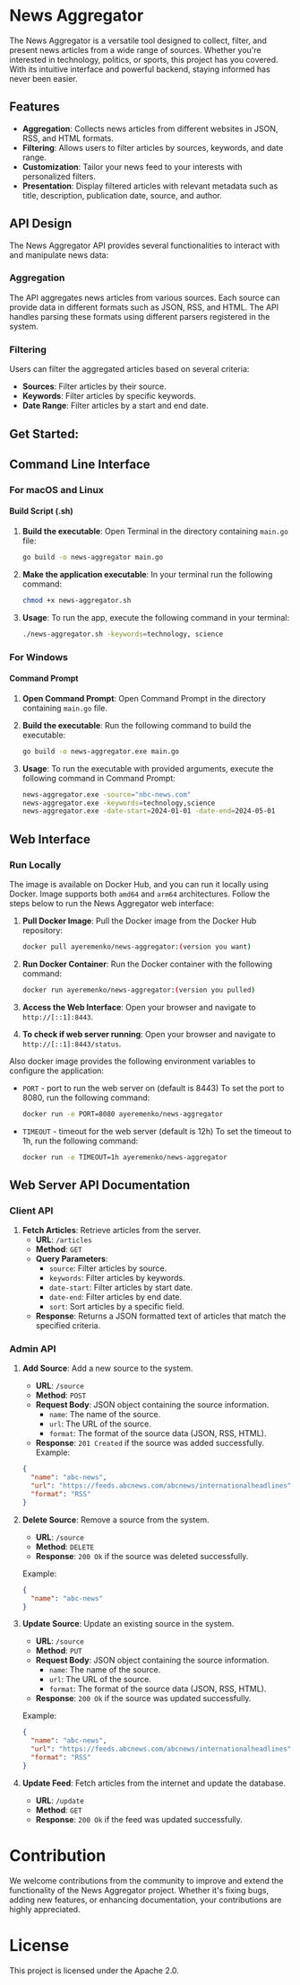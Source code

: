 # News Aggregator

The News Aggregator is a versatile tool designed to collect, filter, and present news articles from a wide range of
sources. Whether you're interested in technology, politics, or sports, this project has you covered. With its intuitive
interface and powerful backend, staying informed has never been easier.

## Features

- **Aggregation**: Collects news articles from different websites in JSON, RSS, and HTML formats.
- **Filtering**: Allows users to filter articles by sources, keywords, and date range.
- **Customization**: Tailor your news feed to your interests with personalized filters.
- **Presentation**: Display filtered articles with relevant metadata such as title, description, publication date,
  source, and author.

## API Design

The News Aggregator API provides several functionalities to interact with and manipulate news data:

### Aggregation

The API aggregates news articles from various sources. Each source can provide data in different formats such as JSON,
RSS, and HTML. The API handles parsing these formats using different parsers registered in the system.

### Filtering

Users can filter the aggregated articles based on several criteria:

- **Sources**: Filter articles by their source.
- **Keywords**: Filter articles by specific keywords.
- **Date Range**: Filter articles by a start and end date.

## Get Started:

## Command Line Interface
### For macOS and Linux

#### Build Script (.sh)

1. **Build the executable**: Open Terminal in the directory containing `main.go` file:
    ```bash
    go build -o news-aggregator main.go
    ```

2. **Make the application executable**: In your terminal run the following command:
    ```bash
    chmod +x news-aggregator.sh
    ```

3. **Usage**: To run the app, execute the following command in your terminal:
    ```bash
    ./news-aggregator.sh -keywords=technology, science
    ```

### For Windows

#### Command Prompt

1. **Open Command Prompt**: Open Command Prompt in the directory containing `main.go` file.

2. **Build the executable**: Run the following command to build the executable:
    ```bash
    go build -o news-aggregator.exe main.go
    ```

3. **Usage**: To run the executable with provided arguments, execute the following command in Command Prompt:
    ```bash
    news-aggregator.exe -source="nbc-news.com"
    news-aggregator.exe -keywords=technology,science
    news-aggregator.exe -date-start=2024-01-01 -date-end=2024-05-01
    ```

## Web Interface

### Run Locally

The image is available on Docker Hub, and you can run it locally using Docker.
Image supports both `amd64` and `arm64` architectures.
Follow the steps below to run the News Aggregator web interface:

1. **Pull Docker Image**: Pull the Docker image from the Docker Hub repository:
    ```bash
    docker pull ayeremenko/news-aggregator:(version you want)
    ```
2. **Run Docker Container**: Run the Docker container with the following command:
    ```bash
    docker run ayeremenko/news-aggregator:(version you pulled)
    ```
3. **Access the Web Interface**: Open your browser and navigate to `http://[::1]:8443`.

4. **To check if web server running**: Open your browser and navigate to `http://[::1]:8443/status`.

Also docker image provides the following environment variables to configure the application:

- `PORT` - port to run the web server on (default is 8443)
  To set the port to 8080, run the following command:
    ```bash
    docker run -e PORT=8080 ayeremenko/news-aggregator
    ```
- `TIMEOUT` - timeout for the web server (default is 12h)
  To set the timeout to 1h, run the following command:
     ```bash
     docker run -e TIMEOUT=1h ayeremenko/news-aggregator
     ```

## Web Server API Documentation

### Client API

1. **Fetch Articles**: Retrieve articles from the server.
   - **URL**: `/articles`
   - **Method**: `GET`
   - **Query Parameters**:
      - `source`: Filter articles by source.
      - `keywords`: Filter articles by keywords.
      - `date-start`: Filter articles by start date.
      - `date-end`: Filter articles by end date.
      - `sort`: Sort articles by a specific field.
   - **Response**: Returns a JSON formatted text of articles that match the specified criteria.

### Admin API

1. **Add Source**: Add a new source to the system.
   - **URL**: `/source`
   - **Method**: `POST`
   - **Request Body**: JSON object containing the source information.
      - `name`: The name of the source.
      - `url`: The URL of the source.
      - `format`: The format of the source data (JSON, RSS, HTML).
   - **Response**: `201 Created` if the source was added successfully.
     Example:
    ```json
    {
      "name": "abc-news",
      "url": "https://feeds.abcnews.com/abcnews/internationalheadlines",
      "format": "RSS"
    }
    ```
2. **Delete Source**: Remove a source from the system.
   - **URL**: `/source`
   - **Method**: `DELETE`
   - **Response**: `200 Ok` if the source was deleted successfully.

   Example:
    ```json
    {
      "name": "abc-news"
    }  
    ```   

3. **Update Source**: Update an existing source in the system.
   - **URL**: `/source`
   - **Method**: `PUT`
   - **Request Body**: JSON object containing the source information.
      - `name`: The name of the source.
      - `url`: The URL of the source.
      - `format`: The format of the source data (JSON, RSS, HTML).
   - **Response**: `200 Ok` if the source was updated successfully.

   Example:
    ```json
    {
      "name": "abc-news",
      "url": "https://feeds.abcnews.com/abcnews/internationalheadlines",
      "format": "RSS"
    }
    ```

4. **Update Feed**: Fetch articles from the internet and update the database.
   - **URL**: `/update`
   - **Method**: `GET`
   - **Response**: `200 Ok` if the feed was updated successfully.

# Contribution

We welcome contributions from the community to improve and extend the functionality of the News Aggregator project.
Whether it's fixing bugs, adding new features, or enhancing documentation, your contributions are highly appreciated.

# License

This project is licensed under the Apache 2.0.
